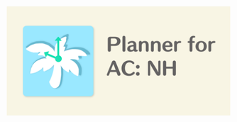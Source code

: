 ![Planner for AC: NH Logo](assets/logo.png?v=4&s=200)

![<img src="/assets/google-play-badge.png">](https://play.google.com/store/apps/details?id=com.csven.acnhplanner)

![<img src="/assets/black.svg">](https://apps.apple.com/us/app/planner-for-ac-nh/id1499309768?itsct=apps_box&amp;itscg=30200)
